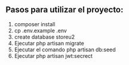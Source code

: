 
## Pasos para utilizar el proyecto:

1. composer install 
2. cp .env.example .env
3. create database storeu2
4. Ejecutar php artisan migrate
5. Ejecutar el comando php artisan db:seed
6. Ejecutar php artisan jwt:secrect


